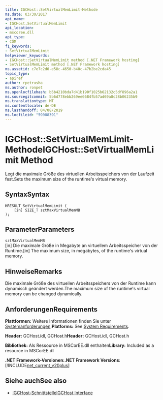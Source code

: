 ```yaml
---
title: IGCHost::SetVirtualMemLimit-Methode
ms.date: 03/30/2017
api_name:
- IGCHost.SetVirtualMemLimit
api_location:
- mscoree.dll
api_type:
- COM
f1_keywords:
- SetVirtualMemLimit
helpviewer_keywords:
- IGCHost::SetVirtualMemLimit method [.NET Framework hosting]
- SetVirtualMemLimit method [.NET Framework hosting]
ms.assetid: c7e7c2d0-e58c-4650-b40c-47b2be2cda45
topic_type:
- apiref
author: rpetrusha
ms.author: ronpet
ms.openlocfilehash: b5b4210bda7d41b190f1025b62132c5df896a2a1
ms.sourcegitcommit: 5b6d778ebb269ee6684fb57ad69a8c28b06235b9
ms.translationtype: MT
ms.contentlocale: de-DE
ms.lasthandoff: 04/08/2019
ms.locfileid: "59088391"
---
```

# <a name="igchostsetvirtualmemlimit-method"></a><span data-ttu-id="0e976-102">IGCHost::SetVirtualMemLimit-Methode</span><span class="sxs-lookup"><span data-stu-id="0e976-102">IGCHost::SetVirtualMemLimit Method</span></span>
<span data-ttu-id="0e976-103">Legt die maximale Größe des virtuellen Arbeitsspeichers von der Laufzeit fest.</span><span class="sxs-lookup"><span data-stu-id="0e976-103">Sets the maximum size of the runtime's virtual memory.</span></span>  
  
## <a name="syntax"></a><span data-ttu-id="0e976-104">Syntax</span><span class="sxs-lookup"><span data-stu-id="0e976-104">Syntax</span></span>  
  
```  
HRESULT SetVirtualMemLimit (  
    [in] SIZE_T sztMaxVirtualMemMB  
);  
```  
  
## <a name="parameters"></a><span data-ttu-id="0e976-105">Parameter</span><span class="sxs-lookup"><span data-stu-id="0e976-105">Parameters</span></span>  
 `sztMaxVirtualMemMB`  
 <span data-ttu-id="0e976-106">[in] Die maximale Größe in Megabyte an virtuellem Arbeitsspeicher von der Runtime.</span><span class="sxs-lookup"><span data-stu-id="0e976-106">[in] The maximum size, in megabytes, of the runtime's virtual memory.</span></span>  
  
## <a name="remarks"></a><span data-ttu-id="0e976-107">Hinweise</span><span class="sxs-lookup"><span data-stu-id="0e976-107">Remarks</span></span>  
 <span data-ttu-id="0e976-108">Die maximale Größe des virtuellen Arbeitsspeichers von der Runtime kann dynamisch geändert werden.</span><span class="sxs-lookup"><span data-stu-id="0e976-108">The maximum size of the runtime's virtual memory can be changed dynamically.</span></span>  
  
## <a name="requirements"></a><span data-ttu-id="0e976-109">Anforderungen</span><span class="sxs-lookup"><span data-stu-id="0e976-109">Requirements</span></span>  
 <span data-ttu-id="0e976-110">**Plattformen:** Weitere Informationen finden Sie unter [Systemanforderungen](../../../../docs/framework/get-started/system-requirements.md).</span><span class="sxs-lookup"><span data-stu-id="0e976-110">**Platforms:** See [System Requirements](../../../../docs/framework/get-started/system-requirements.md).</span></span>  
  
 <span data-ttu-id="0e976-111">**Header:** GCHost.idl, GCHost.h</span><span class="sxs-lookup"><span data-stu-id="0e976-111">**Header:** GCHost.idl, GCHost.h</span></span>  
  
 <span data-ttu-id="0e976-112">**Bibliothek:** Als Ressource in MSCorEE.dll enthalten</span><span class="sxs-lookup"><span data-stu-id="0e976-112">**Library:** Included as a resource in MSCorEE.dll</span></span>  
  
 **<span data-ttu-id="0e976-113">.NET Framework-Versionen:</span><span class="sxs-lookup"><span data-stu-id="0e976-113">.NET Framework Versions:</span></span>** [!INCLUDE[net_current_v20plus](../../../../includes/net-current-v20plus-md.md)]  
  
## <a name="see-also"></a><span data-ttu-id="0e976-114">Siehe auch</span><span class="sxs-lookup"><span data-stu-id="0e976-114">See also</span></span>

- [<span data-ttu-id="0e976-115">IGCHost-Schnittstelle</span><span class="sxs-lookup"><span data-stu-id="0e976-115">IGCHost Interface</span></span>](../../../../docs/framework/unmanaged-api/hosting/igchost-interface.md)
